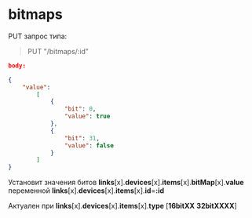 # **bitmaps**

PUT запрос типа:

> PUT "/bitmaps/:id"

```json
body:

{
    "value":
        [
            {
                "bit": 0,
                "value": true
            },
            {
                "bit": 31,
                "value": false
            }
        ]
}
```

Установит значения битов **links**[x].**devices**[x].**items**[x].**bitMap**[x].**value** переменной **links**[x].**devices**[x].**items**[x].**id**=**:id**

Актуален при **links**[x].**devices**[x].**items**[x].**type** [**16bitXX**  **32bitXXXX**]